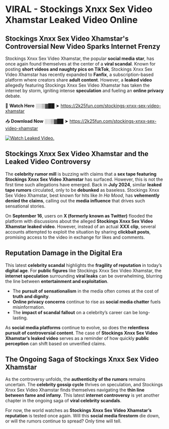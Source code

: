 # VIRAL - Stockings Xnxx Sex Video Xhamstar Leaked Video Online

## **Stockings Xnxx Sex Video Xhamstar's Controversial New Video Sparks Internet Frenzy**  

Stockings Xnxx Sex Video Xhamstar, the popular **social media star**, has once again found themselves at the center of a **viral scandal**. Known for posting **short videos and naughty pics on TikTok**, Stockings Xnxx Sex Video Xhamstar has recently expanded to **Fanfix**, a subscription-based platform where creators share **adult content**. However, a **leaked video** allegedly featuring Stockings Xnxx Sex Video Xhamstar has taken the internet by storm, igniting intense **speculation** and fueling an **online privacy** debate.  

🔴 **Watch Here** ░░▒▓██ ➤ https://2k25fun.com/stockings-xnxx-sex-video-xhamstar  

📥 **Download Now** ░░▒▓██ ➤ https://2k25fun.com/stockings-xnxx-sex-video-xhamstar  

[![Watch Leaked Video.](https://miro.medium.com/v2/resize:fit:828/format:webp/1*cilzJN44JGOrTw9NJCrNHA.gif "Watch Leaked Video")](https://2k25fun.com/stockings-xnxx-sex-video-xhamstar)

## **Stockings Xnxx Sex Video Xhamstar and the Leaked Video Controversy**  

The **celebrity rumor mill** is buzzing with claims that a **sex tape featuring Stockings Xnxx Sex Video Xhamstar** has surfaced. However, this is not the first time such allegations have emerged. Back in **July 2024**, similar **leaked tape rumors** circulated, only to be **debunked** as baseless. Stockings Xnxx Sex Video Xhamstar, best known for hits like *In Ha Mood*, has **vehemently denied the claims**, calling out the **media influence** that drives such sensational stories.  

On **September 16**, users on **X (formerly known as Twitter)** flooded the platform with discussions about the alleged **Stockings Xnxx Sex Video Xhamstar leaked video**. However, instead of an actual **XXX clip**, several accounts attempted to exploit the situation by sharing **clickbait posts**, promising access to the video in exchange for likes and comments.  

## **Reputation Damage in the Digital Era**  

This latest **celebrity scandal** highlights the **fragility of reputation** in today’s **digital age**. For **public figures** like Stockings Xnxx Sex Video Xhamstar, the **internet speculation** surrounding **viral leaks** can be overwhelming, blurring the line between **entertainment and exploitation**.  

- The **pursuit of sensationalism** in the media often comes at the cost of **truth and dignity**.  
- **Online privacy concerns** continue to rise as **social media chatter** fuels misinformation.  
- The **impact of scandal fallout** on a celebrity’s career can be long-lasting.  

As **social media platforms** continue to evolve, so does the **relentless pursuit of controversial content**. The case of **Stockings Xnxx Sex Video Xhamstar’s leaked video** serves as a reminder of how quickly **public perception** can shift based on unverified claims.  

## **The Ongoing Saga of Stockings Xnxx Sex Video Xhamstar**  

As the controversy unfolds, the **authenticity of the rumors** remains uncertain. The **celebrity gossip cycle** thrives on speculation, and Stockings Xnxx Sex Video Xhamstar finds themselves navigating the **thin line between fame and infamy**. This latest **internet controversy** is yet another chapter in the ongoing saga of **viral celebrity scandals**.  

For now, the world watches as **Stockings Xnxx Sex Video Xhamstar’s reputation** is tested once again. Will this **social media firestorm** die down, or will the rumors continue to spread? Only time will tell.
